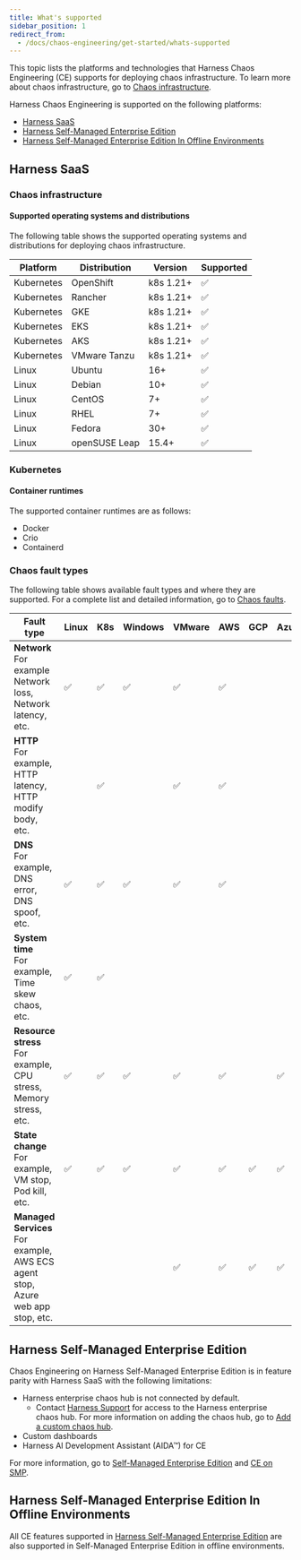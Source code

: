 ```yaml
---
title: What's supported
sidebar_position: 1
redirect_from:
  - /docs/chaos-engineering/get-started/whats-supported
---
```


This topic lists the platforms and technologies that Harness Chaos Engineering (CE) supports for deploying chaos infrastructure.
To learn more about chaos infrastructure, go to [Chaos infrastructure](/docs/chaos-engineering/technical-reference/architecture#chaos-infrastructure).

Harness Chaos Engineering is supported on the following platforms: 
- [Harness SaaS](#harness-saas)
- [Harness Self-Managed Enterprise Edition](#harness-self-managed-enterprise-edition)
- [Harness Self-Managed Enterprise Edition In Offline Environments](#harness-self-managed-enterprise-edition-in-offline-environments)

## Harness SaaS

### Chaos infrastructure

#### Supported operating systems and distributions

The following table shows the supported operating systems and distributions for deploying chaos infrastructure.

| Platform | Distribution | Version | Supported |
| -  | - | - | - |
| Kubernetes | OpenShift | k8s 1.21+ |  ✅  |
| Kubernetes | Rancher | k8s 1.21+ |  ✅  |
| Kubernetes | GKE | k8s 1.21+ |  ✅  |
| Kubernetes | EKS | k8s 1.21+ |  ✅  |
| Kubernetes | AKS | k8s 1.21+ |  ✅  |
| Kubernetes | VMware Tanzu | k8s 1.21+ |  ✅  |
| Linux | Ubuntu | 16+ |  ✅  |
| Linux | Debian | 10+ |  ✅  |
| Linux | CentOS | 7+ |  ✅  |
| Linux | RHEL | 7+ |  ✅  |
| Linux | Fedora | 30+ |  ✅  |
| Linux | openSUSE Leap | 15.4+ |  ✅  |

### Kubernetes

#### Container runtimes

The supported container runtimes are as follows:

* Docker
* Crio
* Containerd

### Chaos fault types

The following table shows available fault types and where they are supported. For a complete list and detailed information, go to [Chaos faults](/docs/chaos-engineering/technical-reference/chaos-faults/).

| Fault type | Linux | K8s | Windows | VMware | AWS | GCP | Azure |
|------------|-------|-----|---------|--------|-----|-----|-------|
| **Network**<br />For example Network loss, Network latency, etc. | ✅    |   ✅  | ✅      | ✅    |  ✅  |     |     |
| **HTTP**<br />For example, HTTP latency, HTTP modify body, etc. |        | ✅  |         | ✅    |  ✅  |     |      |
| **DNS**<br />For example, DNS error, DNS spoof, etc. | ✅     | ✅  | ✅ |    ✅    |  ✅  |    |      |
| **System time**<br />For example, Time skew chaos, etc.  | ✅    |  ✅  |         |        |    |   |       |
| **Resource stress**<br />For example, CPU stress, Memory stress, etc. | ✅| ✅  | ✅     |  ✅    |  ✅  |    |  ✅  |
| **State change**<br />For example, VM stop, Pod kill, etc.  |  ✅  |  ✅  |   ✅   |   ✅   |  ✅  |   ✅  |   ✅   |
| **Managed Services**<br />For example, AWS ECS agent stop, Azure web app stop, etc. |   |   |   |   ✅   |  ✅  |   ✅  |   ✅   |

## Harness Self-Managed Enterprise Edition

Chaos Engineering on Harness Self-Managed Enterprise Edition is in feature parity with Harness SaaS with the following limitations:
* Harness enterprise chaos hub is not connected by default.
  * Contact [Harness Support](mailto:support@harness.io) for access to the Harness enterprise chaos hub. For more information on adding the chaos hub, go to [Add a custom chaos hub](/docs/chaos-engineering/configure-chaos-experiments/chaos-hubs/add-chaos-hub).
* Custom dashboards
* Harness AI Development Assistant (AIDA™) for CE

For more information, go to [Self-Managed Enterprise Edition](/docs/self-managed-enterprise-edition) and [CE on SMP](/docs/chaos-engineering/ce-on-smp/ce-smp-roadmap).

## Harness Self-Managed Enterprise Edition In Offline Environments

All CE features supported in [Harness Self-Managed Enterprise Edition](#harness-self-managed-enterprise-edition) are also supported in Self-Managed Enterprise Edition in offline environments.
